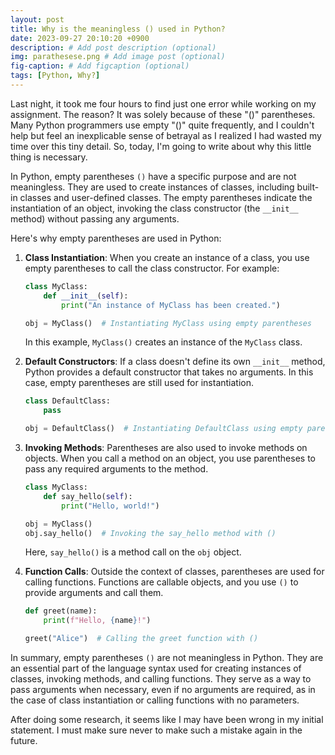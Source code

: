 ```yaml
---
layout: post
title: Why is the meaningless () used in Python?
date: 2023-09-27 20:10:20 +0900
description: # Add post description (optional)
img: parathesese.png # Add image post (optional)
fig-caption: # Add figcaption (optional)
tags: [Python, Why?]
---
```


Last night, it took me four hours to find just one error while working on my assignment. The reason? It was solely because of these "()" parentheses. Many Python programmers use empty "()" quite frequently, and I couldn't help but feel an inexplicable sense of betrayal as I realized I had wasted my time over this tiny detail. So, today, I'm going to write about why this little thing is necessary.

In Python, empty parentheses `()` have a specific purpose and are not meaningless. They are used to create instances of classes, including built-in classes and user-defined classes. The empty parentheses indicate the instantiation of an object, invoking the class constructor (the `__init__` method) without passing any arguments.

Here's why empty parentheses are used in Python:

1. **Class Instantiation**: When you create an instance of a class, you use empty parentheses to call the class constructor. For example:

   ```python
   class MyClass:
       def __init__(self):
           print("An instance of MyClass has been created.")

   obj = MyClass()  # Instantiating MyClass using empty parentheses
   ```

   In this example, `MyClass()` creates an instance of the `MyClass` class.

2. **Default Constructors**: If a class doesn't define its own `__init__` method, Python provides a default constructor that takes no arguments. In this case, empty parentheses are still used for instantiation.

   ```python
   class DefaultClass:
       pass

   obj = DefaultClass()  # Instantiating DefaultClass using empty parentheses
   ```

3. **Invoking Methods**: Parentheses are also used to invoke methods on objects. When you call a method on an object, you use parentheses to pass any required arguments to the method.

   ```python
   class MyClass:
       def say_hello(self):
           print("Hello, world!")

   obj = MyClass()
   obj.say_hello()  # Invoking the say_hello method with ()
   ```

   Here, `say_hello()` is a method call on the `obj` object.

4. **Function Calls**: Outside the context of classes, parentheses are used for calling functions. Functions are callable objects, and you use `()` to provide arguments and call them.

   ```python
   def greet(name):
       print(f"Hello, {name}!")

   greet("Alice")  # Calling the greet function with ()
   ```

In summary, empty parentheses `()` are not meaningless in Python. They are an essential part of the language syntax used for creating instances of classes, invoking methods, and calling functions. They serve as a way to pass arguments when necessary, even if no arguments are required, as in the case of class instantiation or calling functions with no parameters.

After doing some research, it seems like I may have been wrong in my initial statement. I must make sure never to make such a mistake again in the future.